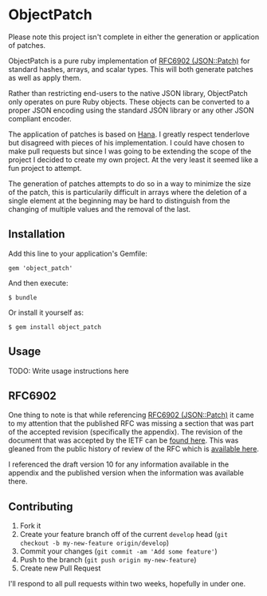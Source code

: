 # ObjectPatch

Please note this project isn't complete in either the generation or application
of patches.

ObjectPatch is a pure ruby implementation of [RFC6902
(JSON::Patch)](http://tools.ietf.org/rfc/rfc6902.txt) for standard hashes,
arrays, and scalar types. This will both generate patches as well as apply
them.

Rather than restricting end-users to the native JSON library, ObjectPatch only
operates on pure Ruby objects. These objects can be converted to a proper JSON
encoding using the standard JSON library or any other JSON compliant encoder.

The application of patches is based on
[Hana](http://github.com/tenderlove/hana). I greatly respect tenderlove but
disagreed with pieces of his implementation. I could have chosen to make pull
requests but since I was going to be extending the scope of the project I
decided to create my own project. At the very least it seemed like a fun
project to attempt.

The generation of patches attempts to do so in a way to minimize the size of
the patch, this is particularily difficult in arrays where the deletion of a
single element at the beginning may be hard to distinguish from the changing of
multiple values and the removal of the last.

## Installation

Add this line to your application's Gemfile:

    gem 'object_patch'

And then execute:

    $ bundle

Or install it yourself as:

    $ gem install object_patch

## Usage

TODO: Write usage instructions here

## RFC6902

One thing to note is that while referencing [RFC6902
(JSON::Patch)](http://tools.ietf.org/rfc/rfc6902.txt) it came to my attention
that the published RFC was missing a section that was part of the accepted
revision (specifically the appendix). The revision of the document that was
accepted by the IETF can be [found
here](http://tools.ietf.org/id/draft-ietf-appsawg-json-patch-10.txt). This was
gleaned from the public history of review of the RFC which is [available
here](https://datatracker.ietf.org/doc/rfc6902/history/).

I referenced the draft version 10 for any information available in the appendix
and the published version when the information was available there.

## Contributing

1. Fork it
2. Create your feature branch off of the current `develop` head (`git checkout
   -b my-new-feature origin/develop`)
3. Commit your changes (`git commit -am 'Add some feature'`)
4. Push to the branch (`git push origin my-new-feature`)
5. Create new Pull Request

I'll respond to all pull requests within two weeks, hopefully in under one.

